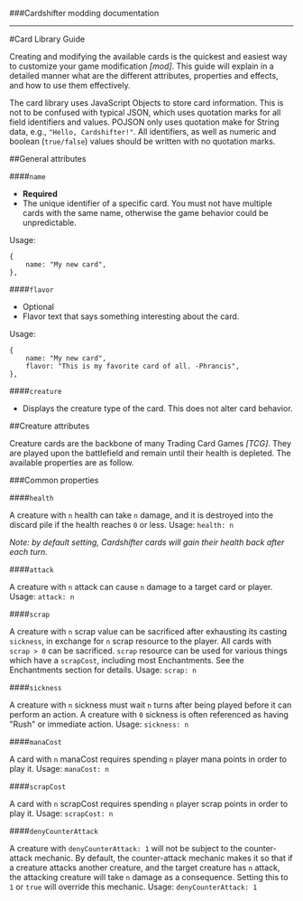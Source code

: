 ###Cardshifter modding documentation

---

#Card Library Guide

Creating and modifying the available cards is the quickest and easiest way to customize your game modification _[mod]_. This guide will explain in a detailed manner what are the different attributes, properties and effects, and how to use them effectively. 

The card library uses JavaScript Objects to store card information. This is not to be confused with typical JSON, which uses quotation marks for all field identifiers and values. POJSON only uses quotation make for String data, e.g., `"Hello, Cardshifter!"`. All identifiers, as well as numeric and boolean (`true/false`) values should be written with no quotation marks.

##General attributes

####`name`

- **Required**
- The unique identifier of a specific card. You must not have multiple cards with the same name, otherwise the game behavior could be unpredictable. 

Usage:

    {
        name: "My new card",
    },
    
####`flavor`

- Optional
- Flavor text that says something interesting about the card. 
 
Usage:

    {
        name: "My new card",
        flavor: "This is my favorite card of all. -Phrancis",
    },
    
####`creature`

- Displays the creature type of the card. This does not alter card behavior. 

##Creature attributes

Creature cards are the backbone of many Trading Card Games _[TCG]_. They are played upon the battlefield and remain until their health is depleted. The available properties are as follow.

###Common properties

####`health`

A creature with `n` health can take `n` damage, and it is destroyed into the discard pile if the health reaches `0` or less. Usage: `health: n`

_Note: by default setting, Cardshifter cards will gain their health back after each turn._

####`attack`

A creature with `n` attack can cause `n` damage to a target card or player. Usage: `attack: n`

####`scrap`

A creature with `n` scrap value can be sacrificed after exhausting its casting `sickness`, in exchange for `n` scrap resource to the player. All cards with `scrap > 0` can be sacrificed. `scrap` resource can be used for various things which have a `scrapCost`, including most Enchantments. See the Enchantments section for details. Usage: `scrap: n`

####`sickness`

A creature with `n` sickness must wait `n` turns after being played before it can perform an action. A creature with `0` sickness is often referenced as having "Rush" or immediate action. Usage: `sickness: n`

####`manaCost`

A card with `n` manaCost requires spending `n` player mana points in order to play it. Usage: `manaCost: n`

####`scrapCost`

A card with `n` scrapCost requires spending `n` player scrap points in order to play it. Usage: `scrapCost: n`

####`denyCounterAttack`

A creature with `denyCounterAttack: 1` will not be subject to the counter-attack mechanic. By default, the counter-attack mechanic makes it so that if a creature attacks another creature, and the target creature has `n` attack, the attacking creature will take `n` damage as a consequence. Setting this to `1` or `true` will override this mechanic. Usage: `denyCounterAttack: 1`

